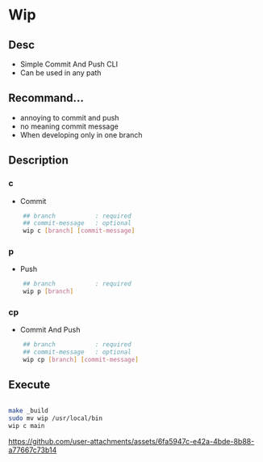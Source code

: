 # Wip

## Desc

- Simple Commit And Push CLI
- Can be used in any path

## Recommand...

- annoying to commit and push
- no meaning commit message
- When developing only in one branch 

## Description


### c

- Commit

```sh
    ## branch           : required
    ## commit-message   : optional
    wip c [branch] [commit-message]
```

### p

- Push

```sh
    ## branch           : required
    wip p [branch]
```

### cp

- Commit And Push


```sh
    ## branch           : required
    ## commit-message   : optional
    wip cp [branch] [commit-message]
```

## Execute

```sh

make _build
sudo mv wip /usr/local/bin
wip c main
```

https://github.com/user-attachments/assets/6fa5947c-e42a-4bde-8b88-a77667c73b14